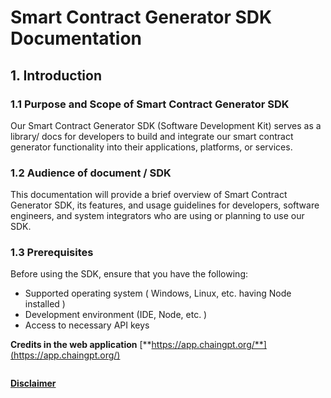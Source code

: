 # Smart Contract Generator SDK Documentation

## 1. Introduction

### 1.1    Purpose and Scope of Smart Contract Generator SDK

Our Smart Contract Generator SDK (Software Development Kit) serves as a library/ docs for developers to build and integrate our smart contract generator functionality into their applications, platforms, or services.&#x20;

### 1.2    Audience of document / SDK

This documentation will provide a brief overview of Smart Contract Generator SDK,  its features, and usage guidelines for developers, software engineers, and system integrators who are using or planning to use our SDK.

### 1.3  Prerequisites

Before using the SDK, ensure that you have the following:

* Supported operating system  ( Windows, Linux, etc.  having Node installed )
* Development environment (IDE, Node, etc. )
* Access to necessary API keys&#x20;



**Credits in the web application** [**https://app.chaingpt.org/**](https://app.chaingpt.org/)

<figure><img src="https://lh7-us.googleusercontent.com/DF2LDE6Tg-s7Pon2D-_pbhCbSwzUaiLDsUFSahuEF8L1PAhKqALIwO-TClclgQINNT1He-aCy9DN7lRh7xLq4qsf7uglHAkLgfaYqa5vs4i2YGi9w_9XCCVbtXx0lKt9dzQwtI_VEMgfRIUDkvH1XJg" alt=""><figcaption></figcaption></figure>



[**Disclaimer**](../../../misc/legal-docs/disclaimer.md)
